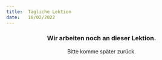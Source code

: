 ```yaml
---
title:  Tägliche Lektion
date:   18/02/2022
---
```


### <center>Wir arbeiten noch an dieser Lektion.</center>
<center>Bitte komme später zurück.</center>